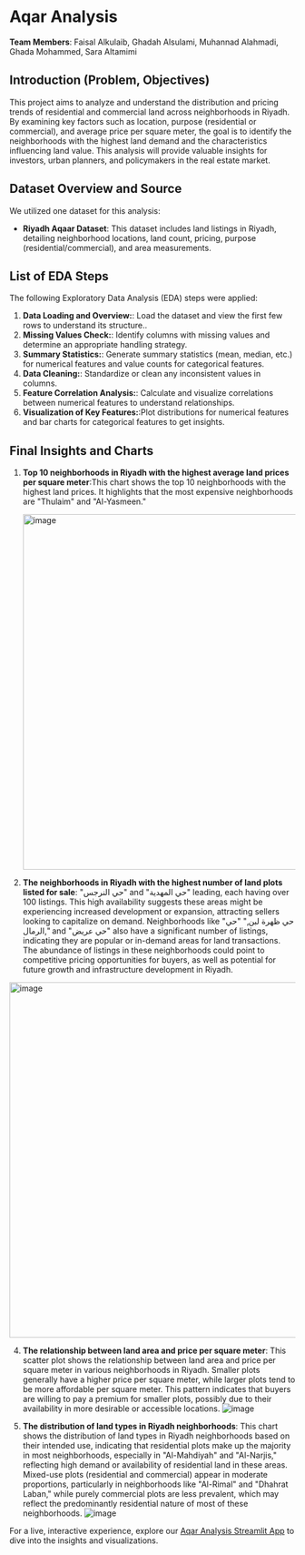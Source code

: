 # Aqar Analysis

**Team Members**: Faisal Alkulaib, Ghadah Alsulami, Muhannad Alahmadi, Ghada Mohammed, Sara Altamimi

## Introduction (Problem, Objectives)
This project aims to analyze and understand the distribution and pricing trends of residential and commercial land across neighborhoods in Riyadh. By examining key factors such as location, purpose (residential or commercial), and average price per square meter, the goal is to identify the neighborhoods with the highest land demand and the characteristics influencing land value. This analysis will provide valuable insights for investors, urban planners, and policymakers in the real estate market.

## Dataset Overview and Source
We utilized one dataset for this analysis:
- **Riyadh Aqaar Dataset**: This dataset includes land listings in Riyadh, detailing neighborhood locations, land count, pricing, purpose (residential/commercial), and area measurements.

## List of EDA Steps
The following Exploratory Data Analysis (EDA) steps were applied:
1. **Data Loading and Overview:**: Load the dataset and view the first few rows to understand its structure..
2. **Missing Values Check:**: Identify columns with missing values and determine an appropriate handling strategy.
3. **Summary Statistics:**: Generate summary statistics (mean, median, etc.) for numerical features and value counts for categorical features.
4. **Data Cleaning:**: Standardize or clean any inconsistent values in columns.
5. **Feature Correlation Analysis:**: Calculate and visualize correlations between numerical features to understand relationships.
6. **Visualization of Key Features:**:Plot distributions for numerical features and bar charts for categorical features to get insights.

## Final Insights and Charts
1. **Top 10 neighborhoods in Riyadh with the highest average land prices per square meter**:This chart shows the top 10 neighborhoods with the highest land prices. It highlights that the most expensive neighborhoods are "Thulaim" and "Al-Yasmeen."

   <img width="625" alt="image" src="https://github.com/user-attachments/assets/4212e558-ee20-4755-b5dc-acac0e31a8d4">

2. **The neighborhoods in Riyadh with the highest number of land plots listed for sale**: "حي النرجس" and "حي المهدية" leading, each having over 100 listings. This high availability suggests these areas might be experiencing increased development or expansion, attracting sellers looking to capitalize on demand. Neighborhoods like "حي ظهرة لبن," "حي الرمال," and "حي عريض" also have a significant number of listings, indicating they are popular or in-demand areas for land transactions. The abundance of listings in these neighborhoods could point to competitive pricing opportunities for buyers, as well as potential for future growth and infrastructure development in Riyadh.
  <img width="625" alt="image" src="https://github.com/user-attachments/assets/3d375980-26c9-4ce2-bd0f-064fa99f0379">

4. **The relationship between land area and price per square meter**: This scatter plot shows the relationship between land area and price per square meter in various neighborhoods in Riyadh. Smaller plots generally have a higher price per square meter, while larger plots tend to be more affordable per square meter. This pattern indicates that buyers are willing to pay a premium for smaller plots, possibly due to their availability in more desirable or accessible locations.
![image](https://github.com/user-attachments/assets/f397ceaf-ca41-4755-98ff-29d511753d98)

   
6. **The distribution of land types in Riyadh neighborhoods**: This chart shows the distribution of land types in Riyadh neighborhoods based on their intended use, indicating that residential plots make up the majority in most neighborhoods, especially in "Al-Mahdiyah" and "Al-Narjis," reflecting high demand or availability of residential land in these areas. Mixed-use plots (residential and commercial) appear in moderate proportions, particularly in neighborhoods like "Al-Rimal" and "Dhahrat Laban," while purely commercial plots are less prevalent, which may reflect the predominantly residential nature of most of these neighborhoods.
![image](https://github.com/user-attachments/assets/d35655ef-c9f7-48f6-b73f-f78f5837b79d)


For a live, interactive experience, explore our [Aqar Analysis Streamlit App](https://usecase-6-project-3-phn4sparwclq7lawgvqobu.streamlit.app/) to dive into the insights and visualizations.
